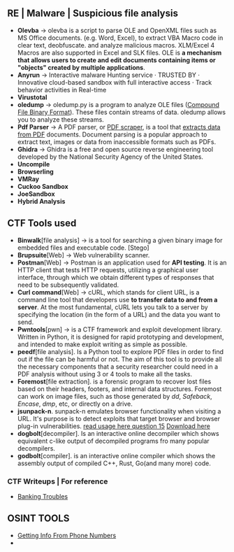 ```toc
```
## RE | Malware | Suspicious file analysis
- **Olevba** -> olevba is a script to parse OLE and OpenXML files such as MS Office documents. (e.g. Word, Excel), to extract VBA Macro code in clear text, deobfuscate. and analyze malicious macros. XLM/Excel 4 Macros are also supported in Excel and SLK files. OLE is **a mechanism that allows users to create and edit documents containing items or "objects" created by multiple applications**.
- **Anyrun** -> Interactive malware Hunting service · TRUSTED BY · Innovative cloud-based sandbox with full interactive access · Track behavior activities in Real-time
- **Virustotal**
- **oledump** -> oledump.py is a program to analyze OLE files ([Compound File Binary Format](http://en.wikipedia.org/wiki/Compound_File_Binary_Format)). These files contain streams of data. oledump allows you to analyze these streams.
- **Pdf Parser** -> A PDF parser, or [PDF scraper](https://nanonets.com/pdf-scraper?&utm_source=nanonets.com%2Fblog%2F&utm_medium=blog&utm_content=PDF%20Parser%20%7C%20What%20is%20a%20PDF%20Parser?), is a tool that [extracts data from PDF](https://nanonets.com/blog/extract-data-from-pdf/) documents. Document parsing is a popular approach to extract text, images or data from inaccessible formats such as PDFs.
- **Ghidra** -> Ghidra is a free and open source reverse engineering tool developed by the National Security Agency of the United States.
- **Uncompile**
- **Browserling**
- **VMRay**
- **Cuckoo Sandbox**
- **JoeSandbox**
- **Hybrid Analysis**

## CTF Tools used
- **Binwalk**[file analysis] -> is a tool for searching a given binary image for embedded files and executable code. [Stego]
- **Brupsuite**[Web] -> Web vulnerability scanner.
- **Postman**[Web] -> Postman is an application used for **API testing**. It is an HTTP client that tests HTTP requests, utilizing a graphical user interface, through which we obtain different types of responses that need to be subsequently validated.
- **Curl command**[Web] -> cURL, which stands for client URL, is a command line tool that developers use **to transfer data to and from a server**. At the most fundamental, cURL lets you talk to a server by specifying the location (in the form of a URL) and the data you want to send.
- **Pwntools**[pwn] -> is a CTF framework and exploit development library. Written in Python, it is designed for rapid prototyping and development, and intended to make exploit writing as simple as possible.
- **peedf**[file analysis]. Is a Python tool to explore PDF files in order to find out if the file can be harmful or not. The aim of this tool is to provide all the necessary components that a security researcher could need in a PDF analysis without using 3 or 4 tools to make all the tasks. 
- **Foremost**[file extraction]. is a forensic program to recover lost files based on their headers, footers, and internal data structures. Foremost can work on image files, such as those generated by *dd*, *Safeback*, *Encase*, *dmp*, etc, or directly on a drive. 
- **jsunpack-n**. sunpack-n emulates browser functionality when visiting a URL. It's purpose is to detect exploits that target browser and browser plug-in vulnerabilities. [read usage here question 15](https://mmox.me/posts/writeups/bankingtroubles-memory-image-forensics/) [Download here](https://github.com/urule99/jsunpack-n)
- **dogbolt**[decompiler]. Is an interactive online decompiler which shows equivalent c-like output of decompiled programs fro many popular decompilers.
- **godbolt**[compiler]. is an interactive online compiler which shows the assembly output of compiled C++, Rust, Go(and many more) code.

### CTF Writeups | For reference
- [Banking Troubles](https://mmox.me/posts/writeups/bankingtroubles-memory-image-forensics/)


## OSINT TOOLS
- [Getting Info From Phone Numbers](https://medium.com/system-weakness/track-anyone-with-just-a-phone-number-osint-investigation-a7f50f5f660d)
- 